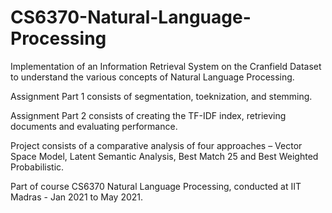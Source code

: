 # CS6370-Natural-Language-Processing
Implementation of an Information Retrieval System on the Cranfield Dataset to understand the various concepts of Natural Language Processing.

Assignment Part 1 consists of segmentation, toeknization, and stemming.

Assignment Part 2 consists of creating the TF-IDF index, retrieving documents and evaluating performance.

Project consists of a comparative analysis of four approaches – Vector Space Model, Latent Semantic Analysis, Best Match 25 and Best Weighted Probabilistic.

Part of course CS6370 Natural Language Processing, conducted at IIT Madras - Jan 2021 to May 2021.
